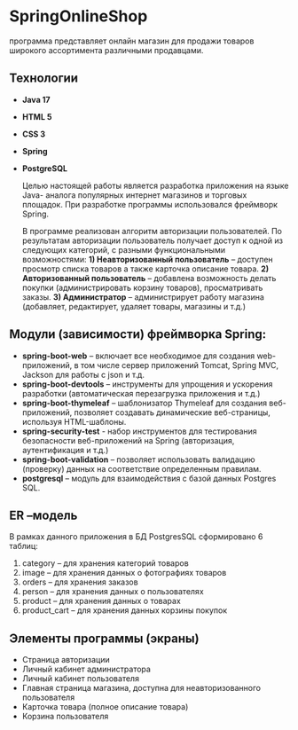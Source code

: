 # SpringOnlineShop

программа представляет онлайн магазин для продажи товаров  широкого ассортимента различными продавцами.

## Технологии

- **Java 17**
- **HTML 5**
- **CSS 3**
- **Spring**
- **PostgreSQL** 

   Целью настоящей работы является разработка приложения на языке Java- аналога популярных интернет магазинов и торговых площадок. 
   При разработке программы использовался фреймворк Spring.

   В программе реализован алгоритм авторизации пользователей. По результатам авторизации пользователь получает доступ к одной из следующих категорий, 
   с разными функциональными возможностями:
**1) Неавторизованный пользователь** – доступен просмотр списка товаров  а также карточка описание товара.
**2) Авторизованный пользователь** – добавлена возможность делать покупки (администрировать корзину товаров), просматривать заказы.
**3) Администратор** – администрирует работу магазина (добавляет, редактирует, удаляет товары, магазины и т.д.)

   

## Модули (зависимости) фреймворка Spring:

 - **spring-boot-web** – включает все необходимое для создания web-приложений, в том числе сервер приложений Tomcat, Spring MVC, Jackson  для работы с json и т.д.
- **spring-boot-devtools** – инструменты для упрощения и ускорения разработки (автоматическая перезагрузка приложения и т.д.)
- **spring-boot-thymeleaf** – шаблонизатор Thymeleaf для создания веб-приложений, позволяет создавать динамические веб-страницы, используя HTML-шаблоны.
- **spring-security-test** - набор инструментов для тестирования безопасности веб-приложений на Spring (авторизация, аутентификация и т.д.)
- **spring-boot-validation** – позволяет использовать валидацию (проверку) данных на соответствие определенным правилам.
- **postgresql** – модуль для взаимодействия с базой данных Postgres SQL.

  

## ER –модель

 В рамках данного приложения в БД PostgresSQL сформировано 6 таблиц:
1) category – для хранения категорий товаров
2) image – для хранения данных о фотографиях товаров
3) orders – для хранения заказов
4) person – для хранения данных о пользователях
5) product – для хранения данных о товарах
6) product_cart – для хранения данных корзины покупок

   

## Элементы программы (экраны)

  
- Страница авторизации
- Личный кабинет администратора
- Личный кабинет пользователя
- Главная страница магазина, доступна для неавторизованного пользователя
- Карточка товара (полное описание товара)
- Корзина пользователя







